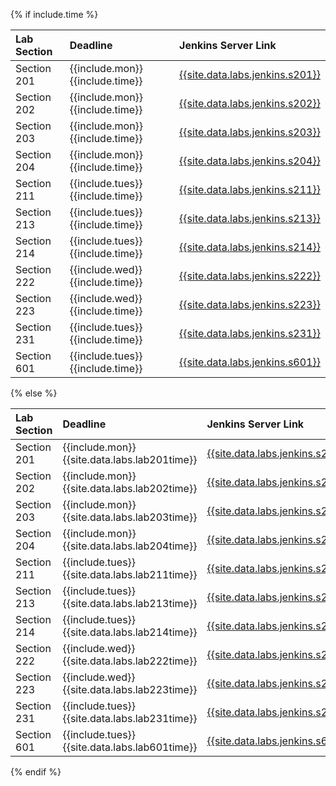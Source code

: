 {% if include.time %}

|Lab Section|Deadline|Jenkins Server Link|
|:----------|:-----------------------|:-------------------------|
|Section 201|{{include.mon}} {{include.time}} | <a href="{{site.data.labs.jenkins.s201}}">{{site.data.labs.jenkins.s201}}</a> |
|Section 202|{{include.mon}} {{include.time}} | <a href="{{site.data.labs.jenkins.s202}}">{{site.data.labs.jenkins.s202}}</a> |
|Section 203|{{include.mon}} {{include.time}} | <a href="{{site.data.labs.jenkins.s203}}">{{site.data.labs.jenkins.s203}}</a> |
|Section 204|{{include.mon}} {{include.time}} | <a href="{{site.data.labs.jenkins.s204}}">{{site.data.labs.jenkins.s204}}</a> |
|Section 211|{{include.tues}} {{include.time}} | <a href="{{site.data.labs.jenkins.s211}}">{{site.data.labs.jenkins.s211}}</a> |
|Section 213|{{include.tues}} {{include.time}} | <a href="{{site.data.labs.jenkins.s213}}">{{site.data.labs.jenkins.s213}}</a> |
|Section 214|{{include.tues}} {{include.time}} | <a href="{{site.data.labs.jenkins.s214}}">{{site.data.labs.jenkins.s214}}</a> |
|Section 222|{{include.wed}} {{include.time}} | <a href="{{site.data.labs.jenkins.s222}}">{{site.data.labs.jenkins.s222}}</a> |
|Section 223|{{include.wed}} {{include.time}} | <a href="{{site.data.labs.jenkins.s223}}">{{site.data.labs.jenkins.s223}}</a> |
|Section 231|{{include.tues}} {{include.time}} | <a href="{{site.data.labs.jenkins.s231}}">{{site.data.labs.jenkins.s231}}</a> |
|Section 601|{{include.tues}} {{include.time}} | <a href="{{site.data.labs.jenkins.s601}}">{{site.data.labs.jenkins.s601}}</a> |


{% else %}

|Lab Section|Deadline|Jenkins Server Link|
|:----------|:-----------------------|:-------------------------|
|Section 201|{{include.mon}} {{site.data.labs.lab201time}} | <a href="{{site.data.labs.jenkins.s201}}">{{site.data.labs.jenkins.s201}}</a> |
|Section 202|{{include.mon}} {{site.data.labs.lab202time}} | <a href="{{site.data.labs.jenkins.s202}}">{{site.data.labs.jenkins.s202}}</a> |
|Section 203|{{include.mon}} {{site.data.labs.lab203time}} | <a href="{{site.data.labs.jenkins.s203}}">{{site.data.labs.jenkins.s203}}</a> |
|Section 204|{{include.mon}} {{site.data.labs.lab204time}} | <a href="{{site.data.labs.jenkins.s204}}">{{site.data.labs.jenkins.s204}}</a> |
|Section 211|{{include.tues}} {{site.data.labs.lab211time}} | <a href="{{site.data.labs.jenkins.s211}}">{{site.data.labs.jenkins.s211}}</a> |
|Section 213|{{include.tues}} {{site.data.labs.lab213time}} | <a href="{{site.data.labs.jenkins.s213}}">{{site.data.labs.jenkins.s213}}</a> |
|Section 214|{{include.tues}} {{site.data.labs.lab214time}} | <a href="{{site.data.labs.jenkins.s214}}">{{site.data.labs.jenkins.s214}}</a> |
|Section 222|{{include.wed}} {{site.data.labs.lab222time}} | <a href="{{site.data.labs.jenkins.s222}}">{{site.data.labs.jenkins.s222}}</a> |
|Section 223|{{include.wed}} {{site.data.labs.lab223time}} | <a href="{{site.data.labs.jenkins.s223}}">{{site.data.labs.jenkins.s223}}</a> |
|Section 231|{{include.tues}} {{site.data.labs.lab231time}} | <a href="{{site.data.labs.jenkins.s231}}">{{site.data.labs.jenkins.s231}}</a> |
|Section 601|{{include.tues}} {{site.data.labs.lab601time}} | <a href="{{site.data.labs.jenkins.s601}}">{{site.data.labs.jenkins.s601}}</a> |


{% endif %}



<!--
|Section 251|{{include.wed}} {{include.time}} | <a href="{{site.data.labs.jenkins.s251}}">{{site.data.labs.jenkins.s251}}</a> |
|Section 252|{{include.wed}} {{include.time}} | <a href="{{site.data.labs.jenkins.s252}}">{{site.data.labs.jenkins.s252}}</a> |
|Section 651|{{include.wed}} {{include.time}} | <a href="{{site.data.labs.jenkins.s651}}">{{site.data.labs.jenkins.s651}}</a> |
-->
<!--


|Section 221|{{include.wed}} {{site.data.labs.lab221time}} | <a href="{{site.data.labs.jenkins.s221}}">{{site.data.labs.jenkins.s221}}</a> |
|Section 224|{{include.wed}} {{site.data.labs.lab224time}} | <a href="{{site.data.labs.jenkins.s224}}">{{site.data.labs.jenkins.s224}}</a> |
-->
